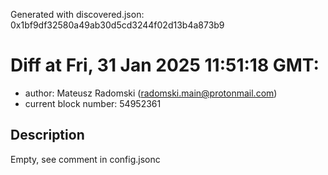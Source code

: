 Generated with discovered.json: 0x1bf9df32580a49ab30d5cd3244f02d13b4a873b9

# Diff at Fri, 31 Jan 2025 11:51:18 GMT:

- author: Mateusz Radomski (<radomski.main@protonmail.com>)
- current block number: 54952361

## Description

Empty, see comment in config.jsonc
